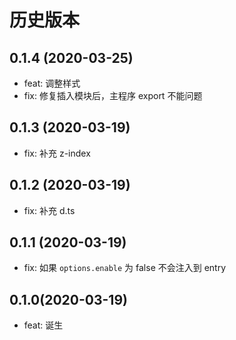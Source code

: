 # 历史版本
## 0.1.4 (2020-03-25)
* feat: 调整样式
* fix: 修复插入模块后，主程序 export 不能问题

## 0.1.3 (2020-03-19)
* fix: 补充 z-index
## 0.1.2 (2020-03-19)
* fix: 补充 d.ts
## 0.1.1 (2020-03-19)
* fix: 如果 `options.enable` 为 false 不会注入到 entry 

## 0.1.0(2020-03-19)
* feat: 诞生